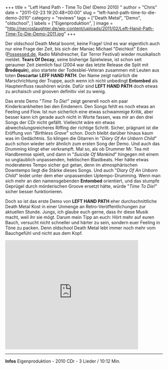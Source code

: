 +++
title = "Left Hand Path - Time To Die! (Demo 2010) "
author = "Chris"
date = "2011-02-23 19:20:48+00:00"
slug = "left-hand-path-time-to-die-demo-2010"
category = "reviews"
tags = ["Death Metal", "Demo", "oldschool", ]
labels = ["Eigenproduktion", ]
image = "http://necroslaughter.de/wp-content/uploads/2011/02/Left-Hand-Path-Time-To-Die-Demo-2011.jpg"
+++

Der oldschool Death Metal boomt, keine Frage! Und es war eigentlich auch nur eine Frage der Zeit, bis sich der Maniac Michael "Deichkot" Eden (<a href="http://possessed.de">Possessed.de</a>, Radio Mähdrescher, Ear Terror Festival) wieder musikalisch meldet. **Tears Of Decay**, seine bisherige Spielwiese, ist schon seit geraumer Zeit ziemlich faul (2004 war das letzte Release die Split mit **Brodequin**), also startete der Todesblei-Veteran zusammen mit Leuten aus toten **Descartar** **LEFF HAND PATH**. Der Name zeigt natürlich die Marschrichtung der Truppe, auch wenn ich nicht unbedingt **Entombed** als Haupteinfluss raushören würde. Dafür sind **LEFT HAND PATH** doch etwas zu archaisch und grooven definitiv viel zu wenig.

Das erste Demo "_Time To Die!_" zeigt generell noch ein paar Kinderkrankheiten bei den Emdenern. Den Songs fehlt es noch etwas an Feeling und Flow. Ist nun sicherlich eine etwas schwammige Kritik, aber besser kann ich gerade auch nicht in Worte fassen, was mir an den drei Songs der CDr nicht gefällt. Vielleicht wäre ein etwas abwechslungsreicheres Riffing der richtige Schritt. Sicher, prägnant ist die Eröffung von "_Birthless Grave_" schon. Doch bleibt darüber hinaus kaum was im Gedächtnis. So klingen die Gitarren in "_Diary Of An Unborn Child_" auch schon wieder sehr ähnlich zum ersten Song der Demo.
Und auch das Drumming klingt eher verkrampft. Mal so, als ob Drummer Mr. Tea mit Handbremse spielt, und dann in "_Suicide Of Mankind_" hingegen mit einem so unglaublich unpassenden, hektischen Blastbeats. Hier hätte etwas moderateres Tempo sicher gut getan, denn im atmosphärischen Downtempo liegt die Stärke dieses Songs. Und auch "_Diary Of An Unborn Child_" leidet unter dem eher unpassenden Uptempo-Drumming. Wenn man sich mehr an den namensgebenden **Entombed** orientiert, und das stumpfe Geprügel durch mörderischen Groove ersetzt hätte, würde "_Time To Die!_" sicher besser funktionieren.

Doch so ist das erste Demo von **LEFT HAND PATH** eher durchschnittliche Death Metal Kost in einer Unmenge an Retro-Veröffentlichungen zur aktuellen Stunde. Jungs, ich glaube euch gerne, dass ihr diese Musik macht, weil ihr sie mögt. Darum mein Tipp an euch: Hört mehr auf euren Bauch, versucht nicht schneller und härter zu sein, sondern euer Feeling in Töne zu packen. Denn oldschool Death Metal lebt immer noch mehr vom Bauchgefühl und nicht aus dem Kopf.



<iframe allowfullscreen="" frameborder="0" height="349" src="http://www.youtube.com/embed/dpk5aSjdAMQ" title="YouTube video player" width="425"></iframe>



---
**Infos**
Eigenproduktion - 2010
CDr - 3 Lieder / 10:12 Min.
